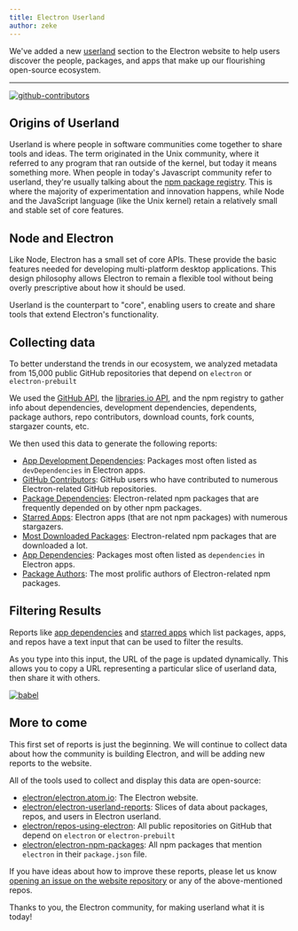 ```yaml
---
title: Electron Userland
author: zeke
---
```


We've added a new [userland](http://electron.atom.io/userland) section to the Electron website to help users discover the people, packages, and apps that make up our flourishing open-source ecosystem.

* * *

[![github-contributors](https://cloud.githubusercontent.com/assets/2289/21205352/a873f86c-c210-11e6-9a92-1ef37dfc986b.png)](http://electron.atom.io/userland)

## Origins of Userland

Userland is where people in software communities come together to share tools and ideas. The term originated in the Unix community, where it referred to any program that ran outside of the kernel, but today it means something more. When people in today's Javascript community refer to userland, they're usually talking about the [npm package registry](http://npm.im). This is where the majority of experimentation and innovation happens, while Node and the JavaScript language (like the Unix kernel) retain a relatively small and stable set of core features.

## Node and Electron

Like Node, Electron has a small set of core APIs. These provide the basic features needed for developing multi-platform desktop applications. This design philosophy allows Electron to remain a flexible tool without being overly prescriptive about how it should be used.

Userland is the counterpart to "core", enabling users to create and share tools that extend Electron's functionality.

## Collecting data

To better understand the trends in our ecosystem, we analyzed metadata from 15,000 public GitHub repositories that depend on `electron` or `electron-prebuilt`

We used the [GitHub API](https://developer.github.com/v3/), the [libraries.io API](https://libraries.io/api), and the npm registry to gather info about dependencies, development dependencies, dependents, package authors, repo contributors, download counts, fork counts, stargazer counts, etc.

We then used this data to generate the following reports:

- [App Development Dependencies](http://electron.atom.io/userland/dev_dependencies): Packages most often listed as `devDependencies` in Electron apps.
- [GitHub Contributors](http://electron.atom.io/userland/github_contributors): GitHub users who have contributed to numerous Electron-related GitHub repositories.
- [Package Dependencies](http://electron.atom.io/userland/package_dependencies): Electron-related npm packages that are frequently depended on by other npm packages.
- [Starred Apps](http://electron.atom.io/userland/starred_apps): Electron apps (that are not npm packages) with numerous stargazers.
- [Most Downloaded Packages](http://electron.atom.io/userland/most_downloaded_packages): Electron-related npm packages that are downloaded a lot.
- [App Dependencies](http://electron.atom.io/userland/dependencies): Packages most often listed as `dependencies` in Electron apps.
- [Package Authors](http://electron.atom.io/userland/package_authors): The most prolific authors of Electron-related npm packages.

## Filtering Results

Reports like [app dependencies](http://electron.atom.io/userland/dependencies) and [starred apps](http://electron.atom.io/userland/starred_apps) which list packages, apps, and repos have a text input that can be used to filter the results.

As you type into this input, the URL of the page is updated dynamically. This allows you to copy a URL representing a particular slice of userland data, then share it with others.

[![babel](https://cloud.githubusercontent.com/assets/2289/21328807/7bfa75e4-c5ea-11e6-8212-0e7988b367fd.png) ](http://electron.atom.io/userland/dev_dependencies?q=babel%20preset)

## More to come

This first set of reports is just the beginning. We will continue to collect data about how the community is building Electron, and will be adding new reports to the website.

All of the tools used to collect and display this data are open-source:

- [electron/electron.atom.io](https://github.com/electron/electron.atom): The Electron website.
- [electron/electron-userland-reports](https://github.com/electron/electron-userland-reports): Slices of data about packages, repos, and users in Electron userland.
- [electron/repos-using-electron](https://github.com/electron/repos-using-electron): All public repositories on GitHub that depend on `electron` or `electron-prebuilt`
- [electron/electron-npm-packages](https://github.com/zeke/electron-npm-packages): All npm packages that mention `electron` in their `package.json` file.

If you have ideas about how to improve these reports, please let us know [opening an issue on the website repository](https://github.com/electron/electron.atom.io/issues/new) or any of the above-mentioned repos.

Thanks to you, the Electron community, for making userland what it is today!